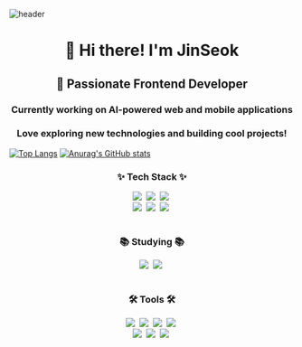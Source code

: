 ![header](https://capsule-render.vercel.app/api?type=wave&color=auto&height=300&section=header&text=JinSeok's%20Github&fontSize=90)

<div align="center">
  <h1>👋 Hi there! I'm JinSeok</h1>
  <h2>🚀 Passionate Frontend Developer</h2>
  <h3>Currently working on AI-powered web and mobile applications</h3>
  <h3>Love exploring new technologies and building cool projects!</h3>
</div>

[![Top Langs](https://github-readme-stats.vercel.app/api/top-langs/?username=jinseok2101)](https://github.com/anuraghazra/github-readme-stats)
[![Anurag's GitHub stats](https://github-readme-stats.vercel.app/api?username=jinseok2101)](https://github.com/anuraghazra/github-readme-stats)

</div>

<!--내용 부분-->
<h3 align="center">✨ Tech Stack ✨</h3>
<div align="center">
  <img src="https://img.shields.io/badge/react-20232a.svg?style=for-the-badge&logo=react&logoColor=61DAFB" />&nbsp
  <img src="https://img.shields.io/badge/javascript-F7DF1E.svg?style=for-the-badge&logo=javascript&logoColor=20232a" />&nbsp
  <img src="https://img.shields.io/badge/html5-E34F26.svg?style=for-the-badge&logo=html5&logoColor=white" />&nbsp
</div>

<div align="center">
  <img src="https://img.shields.io/badge/Flutter-02569B?style=for-the-badge&logo=Flutter&logoColor=white" />&nbsp
  <img src="https://img.shields.io/badge/Next.js-000000.svg?style=for-the-badge&logo=Next.js&logoColor=white" />&nbsp
  <img src="https://img.shields.io/badge/python-3670A0?style=for-the-badge&logo=python&logoColor=ffdd54" />&nbsp
</div>

<br>

<h3 align="center">📚 Studying 📚</h3>
<div align="center">
  <img src="https://img.shields.io/badge/typescript-007ACC.svg?style=for-the-badge&logo=typescript&logoColor=white" />&nbsp
  <img src="https://img.shields.io/badge/React%20Query-FF4154?style=for-the-badge&logo=react%20query&logoColor=white" />&nbsp
</div>

<br>

<h3 align="center">🛠 Tools 🛠</h3>
<div align="center">
  <img src="https://img.shields.io/badge/git-F05033.svg?style=for-the-badge&logo=git&logoColor=white" />&nbsp
  <img src="https://img.shields.io/badge/github-181717.svg?style=for-the-badge&logo=github&logoColor=white" />&nbsp
  <img src="https://img.shields.io/badge/Notion-F3F3F3.svg?style=for-the-badge&logo=notion&logoColor=black" />&nbsp
  <img src="https://img.shields.io/badge/figma-F24E1E.svg?style=for-the-badge&logo=figma&logoColor=white" />&nbsp
<div align="center">
  <img src="https://img.shields.io/badge/VSCode-2C2C32.svg?style=for-the-badge&logo=visual-studio-code&logoColor=22ABF3" />&nbsp
  <img src="https://img.shields.io/badge/jupyter-2C2C32.svg?style=for-the-badge&logo=jupyter&logoColor=F37726" />&nbsp
  <img src="https://img.shields.io/badge/Colab-2C2C32.svg?style=for-the-badge&logo=googlecolab&logoColor=F9AB00" />&nbsp 
</div>

<!--![태그의 이름](https://img.shields.io/badge/ 태그에 적히는 글씨-태그색?style=for-the-badge&logo=로고이름&logoColor=로고색)-->

